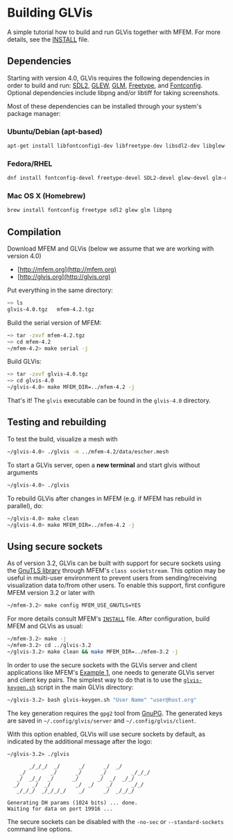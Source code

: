 # Building GLVis

A simple tutorial how to build and run GLVis together with MFEM. For more details, see the [INSTALL](https://raw.githubusercontent.com/glvis/glvis/master/INSTALL) file.

## Dependencies

Starting with version 4.0, GLVis requires the following dependencies in order to build and run: [SDL2](https://www.libsdl.org/download-2.0.php), [GLEW](http://glew.sourceforge.net/), [GLM](https://github.com/g-truc/glm), [Freetype](https://www.freetype.org/), and [Fontconfig](https://www.freedesktop.org/wiki/Software/fontconfig/). Optional dependencies include libpng and/or libtiff for taking screenshots.

Most of these dependencies can be installed through your system's package manager:

### Ubuntu/Debian (apt-based)

```sh
apt-get install libfontconfig1-dev libfreetype-dev libsdl2-dev libglew-dev libglm-dev libpng-dev
```

### Fedora/RHEL

```sh
dnf install fontconfig-devel freetype-devel SDL2-devel glew-devel glm-devel libpng-devel
```

### Mac OS X (Homebrew)
```sh
brew install fontconfig freetype sdl2 glew glm libpng
```

## Compilation

Download MFEM and GLVis (below we assume that we are working with version 4.0)

  - [http://mfem.org](http://mfem.org)
  - [http://glvis.org](http://glvis.org)

Put everything in the same directory:
```sh
~> ls
glvis-4.0.tgz   mfem-4.2.tgz
```

Build the serial version of MFEM:
```sh
~> tar -zxvf mfem-4.2.tgz
~> cd mfem-4.2
~/mfem-4.2> make serial -j
```

Build GLVis:
```sh
~> tar -zxvf glvis-4.0.tgz
~> cd glvis-4.0
~/glvis-4.0> make MFEM_DIR=../mfem-4.2 -j
```

That's it! The `glvis` executable can be found in the `glvis-4.0` directory.

## Testing and rebuilding

To test the build, visualize a mesh with
```sh
~/glvis-4.0> ./glvis -m ../mfem-4.2/data/escher.mesh
```

To start a GLVis server, open a **new terminal** and start glvis without arguments
```sh
~/glvis-4.0> ./glvis
```

To rebuild GLVis after changes in MFEM (e.g. if MFEM has rebuild in parallel), do:

```sh
~/glvis-4.0> make clean
~/glvis-4.0> make MFEM_DIR=../mfem-4.2 -j
```

## Using secure sockets

As of version 3.2, GLVis can be built with support for secure sockets using the
[GnuTLS library](https://gnutls.org) through MFEM's `class socketstream`. This
option may be useful in multi-user environment to prevent users from
sending/receiving visualization data to/from other users. To enable this
support, first configure MFEM version 3.2 or later with
```sh
~/mfem-3.2> make config MFEM_USE_GNUTLS=YES
```
For more details consult MFEM's
[`INSTALL`](https://raw.githubusercontent.com/mfem/mfem/master/INSTALL) file.
After configuration, build MFEM and GLVis as usual:
```sh
~/mfem-3.2> make -j
~/mfem-3.2> cd ../glvis-3.2
~/glvis-3.2> make clean && make MFEM_DIR=../mfem-3.2 -j
```

In order to use the secure sockets with the GLVis server and client applications
like MFEM's
[Example 1](https://raw.githubusercontent.com/mfem/mfem/master/examples/ex1.cpp),
one needs to generate GLVis server and client key pairs. The simplest way to do
that is to use the
[`glvis-keygen.sh`](https://raw.githubusercontent.com/glvis/glvis/master/glvis-keygen.sh)
script in the main GLVis directory:
```sh
~/glvis-3.2> bash glvis-keygen.sh "User Name" "user@host.org"
```
The key generation requires the `gpg2` tool from [GnuPG](https://gnupg.org/).
The generated keys are saved in `~/.config/glvis/server` and
`~/.config/glvis/client`.

With this option enabled, GLVis will use secure sockets by default, as indicated
by the additional message after the logo:
```text
~/glvis-3.2> ./glvis

       _/_/_/  _/      _/      _/  _/
    _/        _/      _/      _/        _/_/_/
   _/  _/_/  _/      _/      _/  _/  _/_/
  _/    _/  _/        _/  _/    _/      _/_/
   _/_/_/  _/_/_/_/    _/      _/  _/_/_/

Generating DH params (1024 bits) ... done.
Waiting for data on port 19916 ...
```

The secure sockets can be disabled with the `-no-sec` or `--standard-sockets`
command line options.
